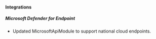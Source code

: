 
#### Integrations
##### Microsoft Defender for Endpoint
- Updated MicrosoftApiModule to support national cloud endpoints.
